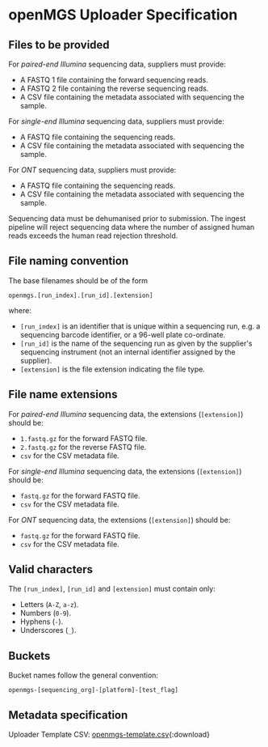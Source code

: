 # openMGS Uploader Specification

## Files to be provided

For _paired-end Illumina_ sequencing data, suppliers must provide:

- A FASTQ 1 file containing the forward sequencing reads.
- A FASTQ 2 file containing the reverse sequencing reads.
- A CSV file containing the metadata associated with sequencing the sample.

For _single-end Illumina_ sequencing data, suppliers must provide:

- A FASTQ file containing the sequencing reads.
- A CSV file containing the metadata associated with sequencing the sample.

For _ONT_ sequencing data, suppliers must provide:

- A FASTQ file containing the sequencing reads.
- A CSV file containing the metadata associated with sequencing the sample.

Sequencing data must be dehumanised prior to submission. The ingest pipeline
will reject sequencing data where the number of assigned human reads exceeds the
human read rejection threshold.

## File naming convention

The base filenames should be of the form

```
openmgs.[run_index].[run_id].[extension]
```

where:

- `[run_index]` is an identifier that is unique within a sequencing run, e.g. a sequencing barcode identifier, or a 96-well plate co-ordinate.
- `[run_id]` is the name of the sequencing run as given by the supplier's sequencing instrument (not an internal identifier assigned by the supplier).
- `[extension]` is the file extension indicating the file type.

## File name extensions

For _paired-end Illumina_ sequencing data, the extensions (`[extension]`) should be:

- `1.fastq.gz` for the forward FASTQ file.
- `2.fastq.gz` for the reverse FASTQ file.
- `csv` for the CSV metadata file.

For _single-end Illumina_ sequencing data, the extensions (`[extension]`) should be:

- `fastq.gz` for the forward FASTQ file.
- `csv` for the CSV metadata file.

For _ONT_ sequencing data, the extensions (`[extension]`) should be:

- `fastq.gz` for the forward FASTQ file.
- `csv` for the CSV metadata file.

## Valid characters

The `[run_index]`, `[run_id]` and `[extension]` must contain only:

- Letters (`A-Z`, `a-z`).
- Numbers (`0-9`).
- Hyphens (`-`).
- Underscores (`_`).

## Buckets

Bucket names follow the general convention:

```
openmgs-[sequencing_org]-[platform]-[test_flag]
```

## Metadata specification

Uploader Template CSV: [openmgs-template.csv](openmgs-template.csv){:download}
